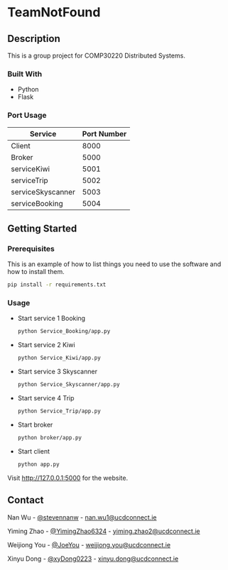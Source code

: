 # TeamNotFound

## Description
This is a group project for COMP30220 Distributed Systems.


### Built With

* Python
* Flask

### Port Usage

| Service           | Port Number   |
| -------------     | ------------- |
| Client            | 8000          |
| Broker            | 5000          |
| serviceKiwi       | 5001          |
| serviceTrip       | 5002          |
| serviceSkyscanner | 5003          |
| serviceBooking    | 5004          |

## Getting Started

### Prerequisites

This is an example of how to list things you need to use the software and how to install them.

```sh
pip install -r requirements.txt
```

### Usage

* Start service 1 Booking
    ```sh
    python Service_Booking/app.py  
    ```
* Start service 2 Kiwi
    ```sh
    python Service_Kiwi/app.py  
    ```
* Start service 3 Skyscanner
    ```sh
    python Service_Skyscanner/app.py  
    ```
* Start service 4 Trip
    ```sh
    python Service_Trip/app.py  
    ```
* Start broker
    ```sh
    python broker/app.py
    ```
* Start client
    ```sh
    python app.py
    ```
Visit http://127.0.0.1:5000 for the website.


## Contact

Nan Wu - [@stevennanw](https://gitlab.com/stevennanw) - nan.wu1@ucdconnect.ie

Yiming Zhao - [@YimingZhao6324](https://gitlab.com/YimingZhao6324) - yiming.zhao2@ucdconnect.ie


Weijiong You - [@JoeYou](https://gitlab.com/JoeYou) - weijiong.you@ucdconnect.ie

Xinyu Dong - [@xyDong0223](https://gitlab.com/xyDong0223) - xinyu.dong@ucdconnect.ie


